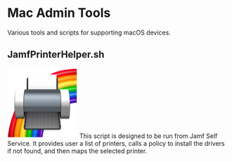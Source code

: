 # Mac Admin Tools
Various tools and scripts for supporting macOS devices.

## JamfPrinterHelper.sh
![Jamf Printer Helper Self Service Icon](https://raw.githubusercontent.com/hrhnick/macadmin/master/JamfPrinterHelperSelfServiceIcon.png)
This script is designed to be run from Jamf Self Service. It provides user a list of printers, calls a policy to install the drivers if not found, and then maps the selected printer.
